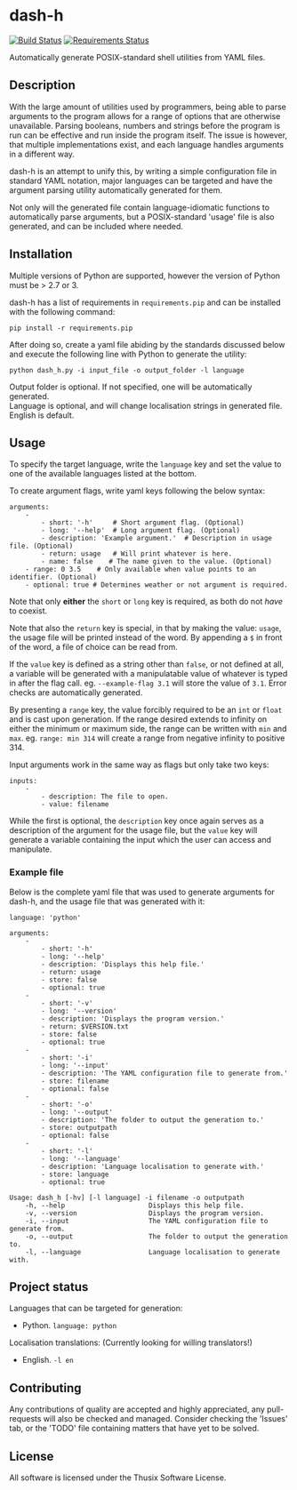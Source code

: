 # dash-h

[![Build Status](https://travis-ci.org/finnrayment/dash-h.svg?branch=master)](https://travis-ci.org/finnrayment/dash-h)
[![Requirements Status](https://requires.io/github/finnrayment/dash-h/requirements.svg?branch=master)](https://requires.io/github/finnrayment/dash-h/requirements/?branch=master)

Automatically generate POSIX-standard shell utilities from YAML files.

## Description

With the large amount of utilities used by programmers, being able to parse arguments to the program allows for a range of options that are otherwise unavailable. Parsing booleans, numbers and strings before the program is run can be effective and run inside the program itself. The issue is however, that multiple implementations exist, and each language handles arguments in a different way.

dash-h is an attempt to unify this, by writing a simple configuration file in standard YAML notation, major languages can be targeted and have the argument parsing utility automatically generated for them.

Not only will the generated file contain language-idiomatic functions to automatically parse arguments, but a POSIX-standard 'usage' file is also generated, and can be included where needed.

## Installation

Multiple versions of Python are supported, however the version of Python must be > 2.7 or 3.

dash-h has a list of requirements in `requirements.pip` and can be installed with the following command:

```
pip install -r requirements.pip
```

After doing so, create a yaml file abiding by the standards discussed below and execute the following line with Python to generate the utility:

```
python dash_h.py -i input_file -o output_folder -l language
```

Output folder is optional. If not specified, one will be automatically generated.  
Language is optional, and will change localisation strings in generated file. English is default.

## Usage

To specify the target language, write the `language` key and set the value to one of the available languages listed at the bottom.

To create argument flags, write yaml keys following the below syntax:

```
arguments:
    -
        - short: '-h'     # Short argument flag. (Optional)
        - long: '--help'  # Long argument flag. (Optional)
        - description: 'Example argument.'  # Description in usage file. (Optional)
        - return: usage   # Will print whatever is here.
        - name: false    # The name given to the value. (Optional)
	- range: 0 3.5    # Only available when value points to an identifier. (Optional)
	- optional: true # Determines weather or not argument is required.
```

Note that only **either** the `short` or `long` key is required, as both do not *have* to coexist.

Note that also the `return` key is special, in that by making the value: `usage`, the usage file will be printed instead of the word. By appending a `$` in front of the word, a file of choice can be read from.

If the `value` key is defined as a string other than `false`, or not defined at all, a variable will be generated with a manipulatable value of whatever is typed in after the flag call. eg. `--example-flag 3.1` will store the value of `3.1`. Error checks are automatically generated.

By presenting a `range` key, the value forcibly required to be an `int` or `float` and is cast upon generation. If the range desired extends to infinity on either the minimum or maximum side, the range can be written with `min` and `max`. eg. `range: min 314` will create a range from negative infinity to positive 314.

Input arguments work in the same way as flags but only take two keys:

```
inputs:
    -
        - description: The file to open.
        - value: filename
```

While the first is optional, the `description` key once again serves as a description of the argument for the usage file, but the `value` key will generate a variable containing the input which the user can access and manipulate.

### Example file

Below is the complete yaml file that was used to generate arguments for dash-h, and the usage file that was generated with it:

```
language: 'python'

arguments:
    -
        - short: '-h'
        - long: '--help'
        - description: 'Displays this help file.'
        - return: usage
        - store: false
		- optional: true
    -
        - short: '-v'
        - long: '--version'
        - description: 'Displays the program version.'
        - return: $VERSION.txt
        - store: false
		- optional: true
	-
        - short: '-i'
        - long: '--input'
        - description: 'The YAML configuration file to generate from.'
    	- store: filename
		- optional: false
	-
        - short: '-o'
        - long: '--output'
        - description: 'The folder to output the generation to.'
    	- store: outputpath
		- optional: false
	-
        - short: '-l'
        - long: '--language'
        - description: 'Language localisation to generate with.'
    	- store: language
		- optional: true
```

```
Usage: dash_h [-hv] [-l language] -i filename -o outputpath
	-h, --help                     Displays this help file.
	-v, --version                  Displays the program version.
	-i, --input                    The YAML configuration file to generate from.
	-o, --output                   The folder to output the generation to.
	-l, --language                 Language localisation to generate with.
```

## Project status

Languages that can be targeted for generation:
* Python. `language: python`

Localisation translations: (Currently looking for willing translators!)
* English. `-l en`

## Contributing

Any contributions of quality are accepted and highly appreciated, any pull-requests will also be checked and managed. Consider checking the 'Issues' tab, or the 'TODO' file containing matters that have yet to be solved.

## License

All software is licensed under the Thusix Software License.
